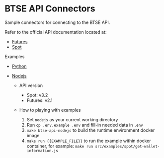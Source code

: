 # BTSE API Connectors
Sample connectors for connecting to the BTSE API.

Refer to the official API documentation located at: 
* [Futures](https://www.btse.com/apiexplorer/futures)
* [Spot](https://www.btse.com/apiexplorer/spot)

Examples
* [Python](https://github.com/btsecom/api-sample/tree/master/python)
* [Nodejs](https://github.com/btsecom/api-sample/tree/master/nodejs)

    * API version

        * Spot: v3.2
        * Futures: v2.1

    * How to playing with examples

        1. Set `nodejs` as your current working directory
        1. Run `cp .env.example .env` and fill-in needed data in `.env`
        1. `make btse-api-nodejs` to build the runtime environment docker image
        1. `make run {{EXAMPLE_FILE}}` to run the example within docker container, for example: `make run src/examples/spot/get-wallet-information.js`
